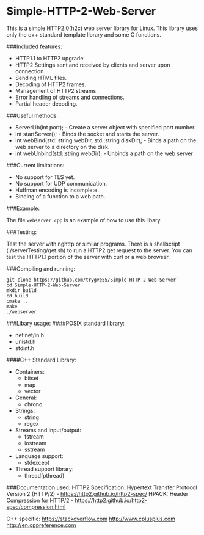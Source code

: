 # Simple-HTTP-2-Web-Server

This is a simple HTTP2.0(h2c) web server library for Linux.
This library uses only the c++ standard template library and some C functions.

###Included features:

 - HTTP1.1 to HTTP2 upgrade.
 - HTTP2 Settings sent and received by clients and server upon connection.
 - Sending HTML files.
 - Decoding of HTTP2 frames.
 - Management of HTTP2 streams.
 - Error handling of streams and connections.
 - Partial header decoding.

###Useful methods:
  - ServerLib(int port); - Create a server object with specified port number.
  - int startServer(); - Binds the socket and starts the server.
  - int webBind(std::string webDir, std::string diskDir); - Binds a path on the web server to a directory on the disk. 
  - int webUnbind(std::string webDir); - Unbinds a path on the web server

###Current limitations:

  - No support for TLS yet.
  - No support for UDP communication.
  - Huffman encoding is incomplete.
  - Binding of a function to a web path.
  
###Example:

The file `webserver.cpp` is an example of how to use this libary.

###Testing:

  Test the server with nghttp or similar programs. There is a shellscript (./serverTesting/get.sh) to run a
  HTTP2 get request to the server. You can test the HTTP1.1 portion of the server with curl or a web browser.

###Compiling and running:

  ```
git clone https://github.com/trygve55/Simple-HTTP-2-Web-Server`
cd Simple-HTTP-2-Web-Server
mkdir build
cd build
cmake ..
make
./webserver
```

###Libary usage:
####POSIX standard library:
 - netinet/in.h
 - unistd.h
 - stdint.h

####C++ Standard Library:
  - Containers:
    - bitset
    - map
    - vector 
  - General:
    - chrono
  - Strings:
    - string
    - regex 
  - Streams and input/output:
    - fstream
    - iostream
    - sstream
  - Language support:
    - stdexcept
  - Thread support library:
    - thread(pthread)
    
###Documentation used:
  HTTP2 Specification:
    Hypertext Transfer Protocol Version 2 (HTTP/2) - https://http2.github.io/http2-spec/
    HPACK: Header Compression for HTTP/2 - https://http2.github.io/http2-spec/compression.html
  
  C++ specific:
    https://stackoverflow.com
    http://www.cplusplus.com
    http://en.cppreference.com
